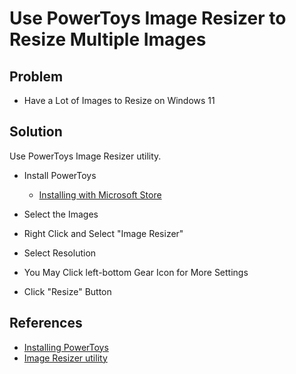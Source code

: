 # Use PowerToys Image Resizer to Resize Multiple Images

## Problem
* Have a Lot of Images to Resize on Windows 11

## Solution
Use PowerToys Image Resizer utility.

* Install PowerToys
  * [Installing with Microsoft Store](https://learn.microsoft.com/en-us/windows/powertoys/install#installing-with-microsoft-store)

* Select the Images
* Right Click and Select "Image Resizer"
* Select Resolution
* You May Click left-bottom Gear Icon for More Settings
* Click "Resize" Button

## References
* [Installing PowerToys](https://learn.microsoft.com/en-us/windows/powertoys/install)
* [Image Resizer utility](https://learn.microsoft.com/en-us/windows/powertoys/image-resizer)

